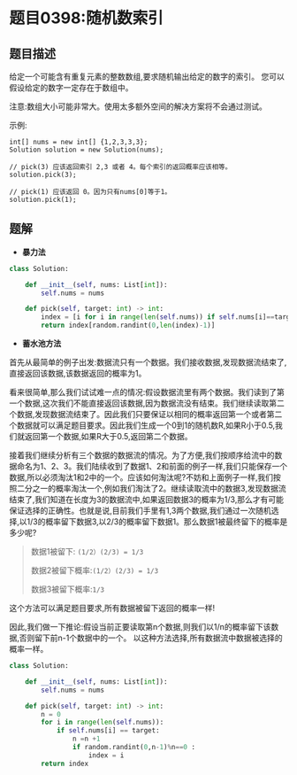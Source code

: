 # 题目0398:随机数索引

## 题目描述

给定一个可能含有重复元素的整数数组,要求随机输出给定的数字的索引。 您可以假设给定的数字一定存在于数组中。

注意:数组大小可能非常大。使用太多额外空间的解决方案将不会通过测试。

示例:

```
int[] nums = new int[] {1,2,3,3,3};
Solution solution = new Solution(nums);

// pick(3) 应该返回索引 2,3 或者 4。每个索引的返回概率应该相等。
solution.pick(3);

// pick(1) 应该返回 0。因为只有nums[0]等于1。
solution.pick(1);
```

## 题解

* **暴力法**

```python
class Solution:

    def __init__(self, nums: List[int]):
        self.nums = nums

    def pick(self, target: int) -> int:
        index = [i for i in range(len(self.nums)) if self.nums[i]==target]        
        return index[random.randint(0,len(index)-1)]
```

* **蓄水池方法**

首先从最简单的例子出发:数据流只有一个数据。我们接收数据,发现数据流结束了,直接返回该数据,该数据返回的概率为1。

看来很简单,那么我们试试难一点的情况:假设数据流里有两个数据。我们读到了第一个数据,这次我们不能直接返回该数据,因为数据流没有结束。我们继续读取第二个数据,发现数据流结束了。因此我们只要保证以相同的概率返回第一个或者第二个数据就可以满足题目要求。因此我们生成一个0到1的随机数R,如果R小于0.5,我们就返回第一个数据,如果R大于0.5,返回第二个数据。

接着我们继续分析有三个数据的数据流的情况。为了方便,我们按顺序给流中的数据命名为1、2、3。我们陆续收到了数据1、2和前面的例子一样,我们只能保存一个数据,所以必须淘汰1和2中的一个。应该如何淘汰呢?不妨和上面例子一样,我们按照二分之一的概率淘汰一个,例如我们淘汰了2。继续读取流中的数据3,发现数据流结束了,我们知道在长度为3的数据流中,如果返回数据3的概率为1/3,那么才有可能保证选择的正确性。也就是说,目前我们手里有1,3两个数据,我们通过一次随机选择,以1/3的概率留下数据3,以2/3的概率留下数据1。那么数据1被最终留下的概率是多少呢?

> 数据1被留下: `(1/2）(2/3) = 1/3`
> 
> 数据2被留下概率:`(1/2）(2/3) = 1/3`
> 
> 数据3被留下概率:`1/3`

这个方法可以满足题目要求,所有数据被留下返回的概率一样!

因此,我们做一下推论:假设当前正要读取第n个数据,则我们以1/n的概率留下该数据,否则留下前n-1个数据中的一个。
以这种方法选择,所有数据流中数据被选择的概率一样。

```python
class Solution:

    def __init__(self, nums: List[int]):
        self.nums = nums

    def pick(self, target: int) -> int:
        n = 0
        for i in range(len(self.nums)):
            if self.nums[i] == target:
                n =n +1
                if random.randint(0,n-1)%n==0 :
                    index = i
        return index
```

